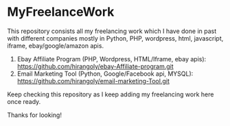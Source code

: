 # MyFreelanceWork

This repository consists all my freelancing work which I have done in past with different companies mostly in Python, PHP, wordpress, html, javascript, iframe, ebay/google/amazon apis.

1. Ebay Affiliate Program (PHP, Wordpress, HTML/Iframe, ebay apis): https://github.com/hirangoly/ebay-Affiliate-program.git
2. Email Marketing Tool (Python, Google/Facebook api, MYSQL): https://github.com/hirangoly/email-marketing-Tool.git

Keep checking this repository as I keep adding my freelancing work here once ready.

Thanks for looking!
